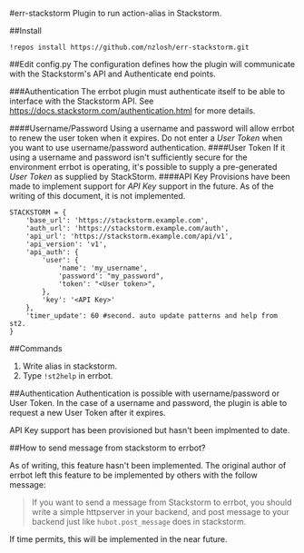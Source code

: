 #err-stackstorm
Plugin to run action-alias in Stackstorm.

##Install
```
!repos install https://github.com/nzlosh/err-stackstorm.git
```

##Edit config.py
The configuration defines how the plugin will communicate with the Stackstorm's API and Authenticate end points.

###Authentication
The errbot plugin must authenticate itself to be able to interface with the Stackstorm API.  See https://docs.stackstorm.com/authentication.html for more details.

####Username/Password
Using a username and password will allow errbot to renew the user token when it expires.  Do not enter a _User Token_ when you want to use username/password authentication.
####User Token
If it using a username and password isn't sufficiently secure for the environment errbot is operating, it's possible to supply a pre-generated _User Token_ as supplied by StackStorm.
####API Key
Provisions have been made to implement support for _API Key_ support in the future.  As of the writing of this document, it is not implemented.

```
STACKSTORM = {
    'base_url': 'https://stackstorm.example.com',
    'auth_url': 'https://stackstorm.example.com/auth',
    'api_url': 'https://stackstorm.example.com/api/v1',
    'api_version': 'v1',
    'api_auth': {
        'user': {
            'name': 'my_username',
            'password': "my_password",
            'token': "<User token>",
        },
        'key': '<API Key>'
    },
    'timer_update': 60 #second. auto update patterns and help from st2.
}
```
##Commands
1. Write alias in stackstorm.
2. Type `!st2help` in errbot.

##Authentication
Authentication is possible with username/password or User Token.  In the case of a username and password, the plugin is able to request a new User Token after it expires.

API Key support has been provisioned but hasn't been implmented to date.

##How to send message from stackstorm to errbot?

As of writing, this feature hasn't been implemented.  The original author of errbot left this feature to be implemented by others with the follow message:

> If you want to send a message from Stackstorm to errbot, you should write a simple httpserver in your backend, and post message to your backend just like `hubot.post_message` does in stackstorm.

If time permits, this will be implemented in the near future.
